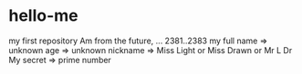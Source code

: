 # hello-me
my first repository
Am from the future, ... 2381..2383
my full name => unknown
age => unknown
nickname => Miss Light or Miss Drawn or Mr L Dr
My secret => prime number
